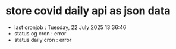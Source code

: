 # store covid daily api as json data

- last cronjob : Tuesday, 22 July 2025 13:36:46
- status og cron : error
- status daily cron : error
      
      